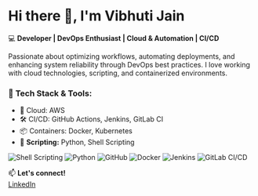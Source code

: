 # Hi there 👋, I'm Vibhuti Jain 

💻 **Developer | DevOps Enthusiast | Cloud & Automation | CI/CD**  

Passionate about optimizing workflows, automating deployments, and enhancing system reliability through DevOps best practices. I love working with cloud technologies, scripting, and containerized environments.  

### 🔧 **Tech Stack & Tools:**  
- 🚀 Cloud: AWS 
- 🛠 CI/CD: GitHub Actions, Jenkins, GitLab CI  
- 📦 Containers: Docker, Kubernetes
- 🔹 **Scripting:** Python, Shell Scripting

![Shell Scripting](https://img.shields.io/badge/Shell_Script-121011?style=for-the-badge&logo=gnu-bash&logoColor=white)
![Python](https://img.shields.io/badge/Python-3776AB?style=for-the-badge&logo=python&logoColor=white)
![GitHub](https://img.shields.io/badge/GitHub-181717?style=for-the-badge&logo=github&logoColor=white)
![Docker](https://img.shields.io/badge/Docker-2496ED?style=for-the-badge&logo=docker&logoColor=white)
![Jenkins](https://img.shields.io/badge/Jenkins-D24939?style=for-the-badge&logo=jenkins&logoColor=white)
![GitLab CI/CD](https://img.shields.io/badge/GitLab_CI%2FCD-FC6D26?style=for-the-badge&logo=gitlab&logoColor=white)

📫 **Let's connect!**  
[LinkedIn](https://linkedin.com/in/vibhuti-jain-307082203)  
